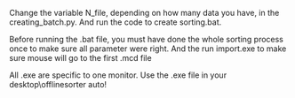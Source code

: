 Change the variable N_file, depending on how many data you have, in the creating_batch.py. And run the code to create sorting.bat.

Before running the .bat file, you must have done the whole sorting process once to make sure all parameter were right. And the run import.exe to make sure mouse will go to the first .mcd file

All .exe are specific to one monitor. Use the .exe file in your desktop\offlinesorter auto! 